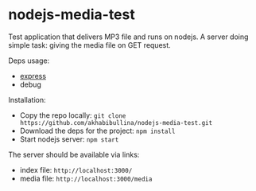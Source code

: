 # nodejs-media-test

Test application that delivers MP3 file and runs on nodejs.
A server doing simple task: giving the media file on GET request.

Deps usage:

* [express](https://github.com/visionmedia/express)
* debug

Installation:

 * Copy the repo locally:  ``` git clone https://github.com/akhabibullina/nodejs-media-test.git ```
 * Download the deps for the project: ``` npm install ```
 * Start nodejs server: ``` npm start ```


The server should be available via links:


 * index file: ``` http://localhost:3000/ ```
 * media file: ``` http://localhost:3000/media ```

